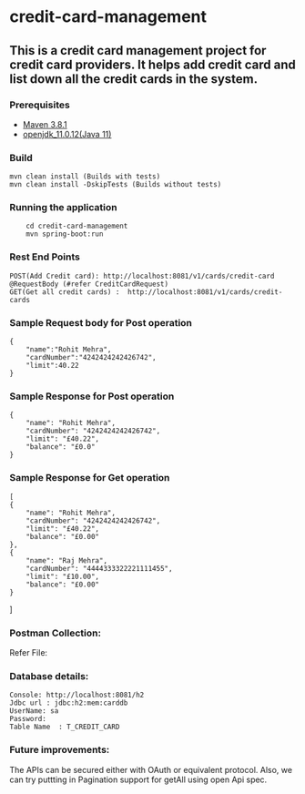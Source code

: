 # credit-card-management
This is a credit card management project for credit card providers.
It helps add credit card and list down all the credit cards in the system.
--------------------
### Prerequisites

* [Maven 3.8.1](https://maven.apache.org/)
* [openjdk_11.0.12(Java 11)](https://openjdk.java.net/)

### Build

	mvn clean install (Builds with tests)
	mvn clean install -DskipTests (Builds without tests)

### Running the application

        cd credit-card-management
        mvn spring-boot:run

### Rest End Points

    POST(Add Credit card): http://localhost:8081/v1/cards/credit-card @RequestBody (#refer CreditCardRequest)
    GET(Get all credit cards) :  http://localhost:8081/v1/cards/credit-cards


### Sample Request body for Post operation

    {
        "name":"Rohit Mehra",
        "cardNumber":"4242424242426742",
        "limit":40.22
    }
### Sample Response for Post operation

    {
        "name": "Rohit Mehra",
        "cardNumber": "4242424242426742",
        "limit": "£40.22",
        "balance": "£0.0"
    }

### Sample Response for Get operation

    [
    {
        "name": "Rohit Mehra",
        "cardNumber": "4242424242426742",
        "limit": "£40.22",
        "balance": "£0.00"
    },
    {
        "name": "Raj Mehra",
        "cardNumber": "4444333322221111455",
        "limit": "£10.00",
        "balance": "£0.00"
    }
]

### Postman Collection:

Refer File: 

### Database details:

    Console: http://localhost:8081/h2
    Jdbc url : jdbc:h2:mem:carddb
    UserName: sa
    Password:
    Table Name  : T_CREDIT_CARD

### Future improvements:
The APIs can be secured either with OAuth or equivalent protocol.
Also, we can try puttting in Pagination support for getAll using open Api spec.